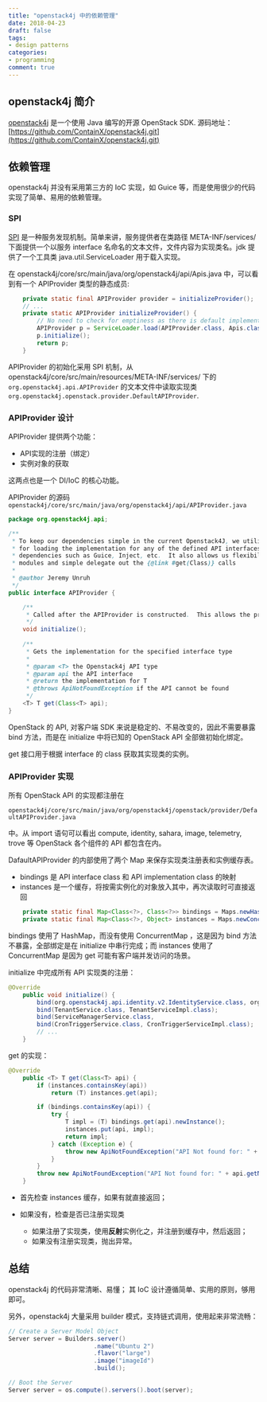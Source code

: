 ```yaml
---
title: "openstack4j 中的依赖管理"
date: 2018-04-23
draft: false
tags:
- design patterns
categories:
- programming
comment: true
---
```



## openstack4j 简介

[openstack4j](http://openstack4j.com/) 是一个使用 Java 编写的开源 OpenStack SDK.  源码地址： [https://github.com/ContainX/openstack4j.git](https://github.com/ContainX/openstack4j.git)



## 依赖管理

openstack4j 并没有采用第三方的 IoC 实现，如 Guice 等，而是使用很少的代码实现了简单、易用的依赖管理。

### SPI

[SPI](https://docs.oracle.com/javase/tutorial/sound/SPI-intro.html) 是一种服务发现机制。简单来讲，服务提供者在类路径 META-INF/services/ 下面提供一个以服务 interface 名命名的文本文件，文件内容为实现类名。jdk 提供了一个工具类 java.util.ServiceLoader 用于载入实现。

在 openstack4j/core/src/main/java/org/openstack4j/api/Apis.java 中，可以看到有一个 APIProvider 类型的静态成员:

```java
    private static final APIProvider provider = initializeProvider();
    // ...
    private static APIProvider initializeProvider() {
        // No need to check for emptiness as there is default implementation registered
        APIProvider p = ServiceLoader.load(APIProvider.class, Apis.class.getClassLoader()).iterator().next();
        p.initialize();
        return p;
    }
```

APIProvider 的初始化采用 SPI 机制，从 openstack4j/core/src/main/resources/META-INF/services/ 下的 `org.openstack4j.api.APIProvider` 的文本文件中读取实现类 `org.openstack4j.openstack.provider.DefaultAPIProvider`.

### APIProvider 设计

APIProvider 提供两个功能：

- API实现的注册（绑定）
- 实例对象的获取

这两点也是一个 DI/IoC 的核心功能。



APIProvider 的源码`openstack4j/core/src/main/java/org/openstack4j/api/APIProvider.java`


```java
package org.openstack4j.api;

/**
 * To keep our dependencies simple in the current Openstack4J, we utilize ServiceLoader to load a provider who is responsible
 * for loading the implementation for any of the defined API interfaces.  This allows us to avoid pulling in extra 3rd party 
 * dependencies such as Guice, Inject, etc.  It also allows us flexibility on the provider which may be overriden and choose to bind
 * modules and simple delegate out the {@link #get(Class)} calls
 * 
 * @author Jeremy Unruh
 */
public interface APIProvider {

	/**
	 * Called after the APIProvider is constructed.  This allows the provider to pre-initialize or bind any interface implementations if desired
	 */
	void initialize();
	
	/**
	 * Gets the implementation for the specified interface type
	 *
	 * @param <T> the Openstack4j API type
	 * @param api the API interface
	 * @return the implementation for T
	 * @throws ApiNotFoundException if the API cannot be found
	 */
	<T> T get(Class<T> api);
}
```

OpenStack 的 API, 对客户端 SDK 来说是稳定的、不易改变的，因此不需要暴露 bind 方法，而是在 initialize 中将已知的 OpenStack API 全部做初始化绑定。

get 接口用于根据 interface 的 class 获取其实现类的实例。


### APIProvider 实现

所有 OpenStack API 的实现都注册在

`openstack4j/core/src/main/java/org/openstack4j/openstack/provider/DefaultAPIProvider.java`

中。从 import 语句可以看出 compute, identity, sahara, image, telemetry, trove 等 OpenStack 各个组件的 API 都包含在内。

DafaultAPIProvider 的内部使用了两个 Map 来保存实现类注册表和实例缓存表。

- bindings 是 API interface class 和 API implementation class 的映射
- instances 是一个缓存，将按需实例化的对象放入其中，再次读取时可直接返回

```java
    private static final Map<Class<?>, Class<?>> bindings = Maps.newHashMap();
    private static final Map<Class<?>, Object> instances = Maps.newConcurrentMap();
```

bindings 使用了 HashMap，而没有使用 ConcurrentMap ，这是因为 bind 方法不暴露，全部绑定是在 initialize 中串行完成；而 instances 使用了 ConcurrentMap 是因为 get 可能有客户端并发访问的场景。


initialize 中完成所有 API 实现类的注册：

```java
@Override
    public void initialize() {
        bind(org.openstack4j.api.identity.v2.IdentityService.class, org.openstack4j.openstack.identity.v2.internal.IdentityServiceImpl.class);
        bind(TenantService.class, TenantServiceImpl.class);
        bind(ServiceManagerService.class, 
        bind(CronTriggerService.class, CronTriggerServiceImpl.class);
        // ...
    }
```


get 的实现：

```java
@Override
    public <T> T get(Class<T> api) {
        if (instances.containsKey(api))
            return (T) instances.get(api);

        if (bindings.containsKey(api)) {
            try {
                T impl = (T) bindings.get(api).newInstance();
                instances.put(api, impl);
                return impl;
            } catch (Exception e) {
                throw new ApiNotFoundException("API Not found for: " + api.getName(), e);
            }
        }
        throw new ApiNotFoundException("API Not found for: " + api.getName());
    }
```

- 首先检查 instances 缓存，如果有就直接返回；

- 如果没有，检查是否已注册实现类
	- 如果注册了实现类，使用**反射**实例化之，并注册到缓存中，然后返回；
	- 如果没有注册实现类，抛出异常。




## 总结

openstack4j 的代码非常清晰、易懂； 其 IoC 设计遵循简单、实用的原则，够用即可。

另外，openstack4j 大量采用 builder 模式，支持链式调用，使用起来非常流畅：

```java
// Create a Server Model Object
Server server = Builders.server()
                        .name("Ubuntu 2")
                        .flavor("large")
                        .image("imageId")
                        .build();

// Boot the Server
Server server = os.compute().servers().boot(server);
```